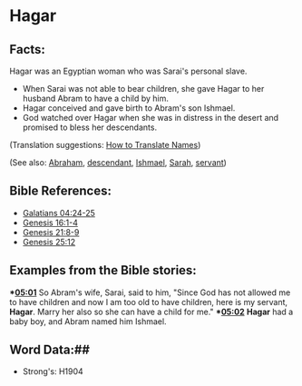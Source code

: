 # Hagar #

## Facts: ##

Hagar was an Egyptian woman who was Sarai's personal slave.

* When Sarai was not able to bear children, she gave Hagar to her husband Abram to have a child by him.
* Hagar conceived and gave birth to Abram's son Ishmael.
* God watched over Hagar when she was in distress in the desert and promised to bless her descendants.

(Translation suggestions: [How to Translate Names](rc://en/ta/man/translate/translate-names))

(See also: [Abraham](abraham.md), [descendant](../other/descendant.md), [Ishmael](ishmael.md), [Sarah](sarah.md), [servant](../other/servant.md))

## Bible References: ##

* [Galatians 04:24-25](rc://en/tn/help/gal/04/24)
* [Genesis 16:1-4](rc://en/tn/help/gen/16/01)
* [Genesis 21:8-9](rc://en/tn/help/gen/21/08)
* [Genesis 25:12](rc://en/tn/help/gen/25/12)

## Examples from the Bible stories: ##

  __*[05:01](rc://en/tn/help/obs/05/01)__ So Abram's wife, Sarai, said to him, "Since God has not allowed me to have children and now I am too old to have children, here is my servant, __Hagar__. Marry her also so she can have a child for me."
  __*[05:02](rc://en/tn/help/obs/05/02)__ __Hagar__ had a baby boy, and Abram named him Ishmael.

## Word Data:##

* Strong's: H1904
